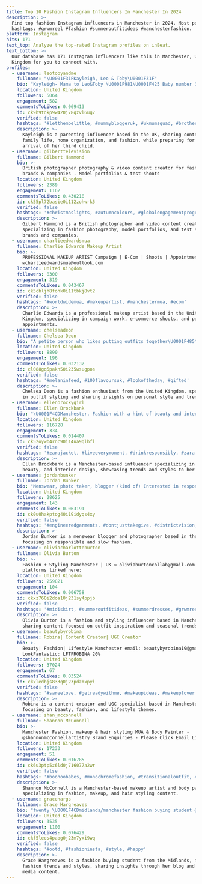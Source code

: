 ```yaml
---
title: Top 10 Fashion Instagram Influencers In Manchester In 2024
description: >-
  Find top fashion Instagram influencers in Manchester in 2024. Most popular
  hashtags: #grwmreel #fashion #summeroutfitideas #manchesterfashion.
platform: Instagram
hits: 171
text_top: Analyze the top-rated Instagram profiles on inBeat.
text_bottom: >-
  Our database has 171 Instagram influencers like this in Manchester, United
  Kingdom for you to connect with.
profiles:
  - username: leotobyandme
    fullname: "\U0001F31FKayleigh, Leo & Toby\U0001F31F"
    bio: "Kayleigh- Mama to Leo&Toby \U0001F981\U0001F425 Baby number 3 due soon! Family | Home | Fashion #Manchester Uk\U0001F30E"
    location: United Kingdom
    followers: 5064
    engagement: 582
    commentsToLikes: 0.069413
    id: ck9h9tdkp9w420j78qzvl6ug7
    verified: false
    hashtags: '#letthembelittle, #mummybloggeruk, #ukmumsquad, #brothers'
    description: >-
      Kayleigh is a parenting influencer based in the UK, sharing content on
      family life, home organization, and fashion, while preparing for the
      arrival of her third child.
  - username: gilberttelevision
    fullname: Gilbert Hammond
    bio: >-
      British photographer photography & video content creator for fashion
      brands & companies . Model portfolios & test shoots
    location: United Kingdom
    followers: 2389
    engagement: 1162
    commentsToLikes: 0.430218
    id: ck55pl72basie0i112zohwrk5
    verified: false
    hashtags: '#christmaslights, #autumncolours, #globalengagementprogramme, #dopeports'
    description: >-
      Gilbert Hammond is a British photographer and video content creator
      specializing in fashion photography, model portfolios, and test shoots for
      brands and companies.
  - username: charlieedwardsmua
    fullname: Charlie Edwards Makeup Artist
    bio: >-
      PROFESSIONAL MAKEUP ARTIST Campaign | E-Com | Shoots | Appointments
      ✉️charlieedwardsmua@outlook.com
    location: United Kingdom
    followers: 8300
    engagement: 319
    commentsToLikes: 0.043467
    id: ck5cbljh8fohk0i11tbkj8vt2
    verified: false
    hashtags: '#worldwidemua, #makeupartist, #manchestermua, #ecom'
    description: >-
      Charlie Edwards is a professional makeup artist based in the United
      Kingdom, specializing in campaign work, e-commerce shoots, and personal
      appointments.
  - username: chelseadeon
    fullname: Chelsea Deon
    bio: "A petite person who likes putting outfits together\U0001F485\U0001F3FE \U0001F4E9: chelsea.deon@outlook.com"
    location: United Kingdom
    followers: 8890
    engagement: 196
    commentsToLikes: 0.032132
    id: cl088gq5pakn50i235wsugpos
    verified: false
    hashtags: '#melaninfeed, #100flavoursuk, #lookoftheday, #gifted'
    description: >-
      Chelsea Deon is a fashion enthusiast from the United Kingdom, specializing
      in outfit styling and sharing insights on personal style and trends.
  - username: ellenbrockygirl
    fullname: Ellen Brockbank
    bio: "\U0001F4CDManchester. Fashion with a hint of beauty and interior. Interior account: @ellenbrockyhome. Contact: ellen@live.co.uk"
    location: United Kingdom
    followers: 116728
    engagement: 334
    commentsToLikes: 0.014407
    id: ck5zoywb4rnc90i14ua9qlhfl
    verified: false
    hashtags: '#zarajacket, #liveeverymoment, #drinkresponsibly, #zara'
    description: >-
      Ellen Brockbank is a Manchester-based influencer specializing in fashion,
      beauty, and interior design, showcasing trends and styles to her audience.
  - username: jordanbunker
    fullname: Jordan Bunker
    bio: "Menswear, photo taker, blogger (kind of) Interested in responsible + slow fashion\U0001F49A — Manchester jordanbunkerblog@gmail.com"
    location: United Kingdom
    followers: 28625
    engagement: 143
    commentsToLikes: 0.063191
    id: ck0u0hakptog40i19idyqs4xy
    verified: false
    hashtags: '#engineeredgarments, #dontjusttakegive, #districtvision, #mensweardaily'
    description: >-
      Jordan Bunker is a menswear blogger and photographer based in the UK,
      focusing on responsible and slow fashion.
  - username: oliviacharlotteburton
    fullname: Olivia Burton
    bio: >-
      Fashion + Styling Manchester | UK ✉️ oliviaburtoncollab@gmail.com Other
      platforms linked here:
    location: United Kingdom
    followers: 259821
    engagement: 104
    commentsToLikes: 0.006758
    id: ckxz760i2doa10j231sy4ppjb
    verified: false
    hashtags: '#midiskirt, #summeroutfitideas, #summerdresses, #grwmreel'
    description: >-
      Olivia Burton is a fashion and styling influencer based in Manchester, UK,
      sharing content focused on outfit inspiration and seasonal trends.
  - username: beautybyrobina
    fullname: Robina| Content Creator| UGC Creator
    bio: >-
      Beauty| Fashion| Lifestyle Manchester email: beautybyrobina19@gmail.com
      LookFantastic: LFTFROBINA 20%
    location: United Kingdom
    followers: 37024
    engagement: 67
    commentsToLikes: 0.03524
    id: ckxledbjs833q0j23pdzmxpyi
    verified: false
    hashtags: '#sareelove, #getreadywithme, #makeupideas, #makeuplover'
    description: >-
      Robina is a content creator and UGC specialist based in Manchester,
      focusing on beauty, fashion, and lifestyle themes.
  - username: shan_mcconnell
    fullname: Shannon McConnell
    bio: >-
      Manchester Fashion, makeup & hair styling MUA & Body Painter -
      @shannonmcconnellartistry Brand Enquiries - Please Click Email Link Below
    location: United Kingdom
    followers: 17233
    engagement: 51
    commentsToLikes: 0.016785
    id: ck6u3ptp5z6ld0j716077a2wr
    verified: false
    hashtags: '#boohoobabes, #monochromefashion, #transitionaloutfit, #casualoutfitideas'
    description: >-
      Shannon McConnell is a Manchester-based makeup artist and body painter,
      specializing in fashion, makeup, and hair styling content.
  - username: gracehargs
    fullname: Grace Hargreaves
    bio: "twenty \U0001F4CDmidlands/manchester fashion buying student @ mmu \U0001F41D click the link for my blog \U0001F495"
    location: United Kingdom
    followers: 3535
    engagement: 1100
    commentsToLikes: 0.076429
    id: ckf5lees4pabg0j23m7yxi9wq
    verified: false
    hashtags: '#ootd, #fashioninsta, #style, #happy'
    description: >-
      Grace Hargreaves is a fashion buying student from the Midlands, focused on
      fashion trends and styles, sharing insights through her blog and social
      media content.
---
```


